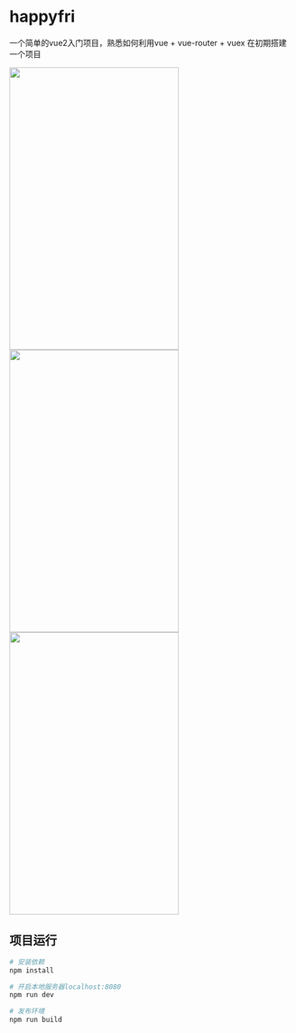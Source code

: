 # happyfri

一个简单的vue2入门项目，熟悉如何利用vue + vue-router + vuex 在初期搭建一个项目 

<img src="https://github.com/bailicangdu/vue2-happyfri/blob/master/src/images/project-index.png" width="300" height="500"/>
<img src="https://github.com/bailicangdu/vue2-happyfri/blob/master/src/images/project-item.png" width="300" height="500"/>
<img src="https://github.com/bailicangdu/vue2-happyfri/blob/master/src/images/project-score.png" width="300" height="500"/>

## 项目运行
``` bash
# 安装依赖
npm install

# 开启本地服务器localhost:8080
npm run dev

# 发布环境
npm run build
```


